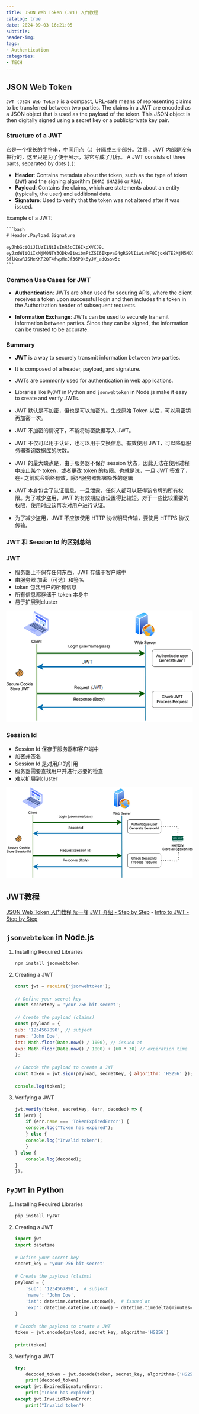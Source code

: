 ```yaml
---
title: JSON Web Token (JWT) 入门教程
catalog: true
date: 2024-09-03 16:21:05
subtitle:
header-img:
tags:
- Authentication
categories:
- TECH
---
```


## JSON Web Token

`JWT (JSON Web Token)` is a compact, URL-safe means of representing claims to be transferred between two parties. The claims in a JWT are encoded as a JSON object that is used as the payload of the token. This JSON object is then digitally signed using a secret key or a public/private key pair.

### Structure of a JWT

它是一个很长的字符串，中间用点（.）分隔成三个部分。注意，JWT 内部是没有换行的，这里只是为了便于展示，将它写成了几行。
A JWT consists of three parts, separated by dots (`.`):

- **Header**: Contains metadata about the token, such as the type of token (`JWT`) and the signing algorithm (`HMAC SHA256` or `RSA`).
- **Payload**: Contains the claims, which are statements about an entity (typically, the user) and additional data.
- **Signature**: Used to verify that the token was not altered after it was issued.

Example of a JWT:

    ```bash
    # Header.Payload.Signature

    eyJhbGciOiJIUzI1NiIsInR5cCI6IkpXVCJ9.
    eyJzdWIiOiIxMjM0NTY3ODkwIiwibmFtZSI6IkpvaG4gRG9lIiwiaWF0IjoxNTE2MjM5MDIyfQ.
    SflKxwRJSMeKKF2QT4fwpMeJf36POk6yJV_adQssw5c
    ```

### Common Use Cases for JWT

- **Authentication**: JWTs are often used for securing APIs, where the client receives a token upon successful login and then includes this token in the Authorization header of subsequent requests.

- **Information Exchange**: JWTs can be used to securely transmit information between parties. Since they can be signed, the information can be trusted to be accurate.

### Summary

- **JWT** is a way to securely transmit information between two parties.
- It is composed of a header, payload, and signature.
- JWTs are commonly used for authentication in web applications.
- Libraries like `PyJWT` in Python and `jsonwebtoken` in Node.js make it easy to create and verify JWTs.

- JWT 默认是不加密，但也是可以加密的。生成原始 Token 以后，可以用密钥再加密一次。
- JWT 不加密的情况下，不能将秘密数据写入 JWT。
- JWT 不仅可以用于认证，也可以用于交换信息。有效使用 JWT，可以降低服务器查询数据库的次数。
- JWT 的最大缺点是，由于服务器不保存 session 状态，因此无法在使用过程中废止某个 token，或者更改 token 的权限。也就是说，一旦 JWT 签发了，在- 之前就会始终有效，除非服务器部署额外的逻辑
- JWT 本身包含了认证信息，一旦泄露，任何人都可以获得该令牌的所有权限。为了减少盗用，JWT 的有效期应该设置得比较短。对于一些比较重要的权限，使用时应该再次对用户进行认证。
- 为了减少盗用，JWT 不应该使用 HTTP 协议明码传输，要使用 HTTPS 协议传输。

### JWT 和 Session Id 的区别总结

### JWT

- 服务器上不保存任何东西，JWT 存储于客户端中
- 由服务器 加密（可选）和签名
- token 包含用户的所有信息
- 所有信息都存储于 token 本身中
- 易于扩展到cluster

![JWT workflow](https://github.com/CatherineLiyuankun/PictureBed/raw/master/blog/post/JSON-Web-Token-JWT-%E5%85%A5%E9%97%A8%E6%95%99%E7%A8%8B/JWT.png)

### Session Id

- Session Id 保存于服务器和客户端中
- 加密并签名
- Session Id 是对用户的引用
- 服务器需要查找用户并进行必要的检查
- 难以扩展到cluster

![Session workflow](https://github.com/CatherineLiyuankun/PictureBed/raw/master/blog/post/JSON-Web-Token-JWT-%E5%85%A5%E9%97%A8%E6%95%99%E7%A8%8B/session.png)

## JWT教程

[JSON Web Token 入门教程 阮一峰](https://www.ruanyifeng.com/blog/2018/07/json_web_token-tutorial.html)
[JWT 介绍 - Step by Step](https://www.cnblogs.com/ittranslator/p/14595165.html)
    - [Intro to JWT - Step by Step](https://dev.to/moe23/intro-to-jwt-mcb)

## `jsonwebtoken` in Node.js

1. Installing Required Libraries

    ```bash
    npm install jsonwebtoken
    ```

2. Creating a JWT

    ```javascript
    const jwt = require('jsonwebtoken');

    // Define your secret key
    const secretKey = 'your-256-bit-secret';

    // Create the payload (claims)
    const payload = {
    sub: '1234567890', // subject
    name: 'John Doe',
    iat: Math.floor(Date.now() / 1000), // issued at
    exp: Math.floor(Date.now() / 1000) + (60 * 30) // expiration time
    };

    // Encode the payload to create a JWT
    const token = jwt.sign(payload, secretKey, { algorithm: 'HS256' });

    console.log(token);
    ```

3. Verifying a JWT

    ```javascript
    jwt.verify(token, secretKey, (err, decoded) => {
    if (err) {
        if (err.name === 'TokenExpiredError') {
        console.log("Token has expired");
        } else {
        console.log("Invalid token");
        }
    } else {
        console.log(decoded);
    }
    });

    ```

## `PyJWT` in Python

1. Installing Required Libraries

    ```bash
    pip install PyJWT
    ```

2. Creating a JWT

    ```python
    import jwt
    import datetime

    # Define your secret key
    secret_key = 'your-256-bit-secret'

    # Create the payload (claims)
    payload = {
        'sub': '1234567890',  # subject
        'name': 'John Doe',
        'iat': datetime.datetime.utcnow(),  # issued at
        'exp': datetime.datetime.utcnow() + datetime.timedelta(minutes=30)  # expiration time
    }

    # Encode the payload to create a JWT
    token = jwt.encode(payload, secret_key, algorithm='HS256')

    print(token)
    ```

3. Verifying a JWT

    ```python
    try:
        decoded_token = jwt.decode(token, secret_key, algorithms=['HS256'])
        print(decoded_token)
    except jwt.ExpiredSignatureError:
        print("Token has expired")
    except jwt.InvalidTokenError:
        print("Invalid token")

    ```
